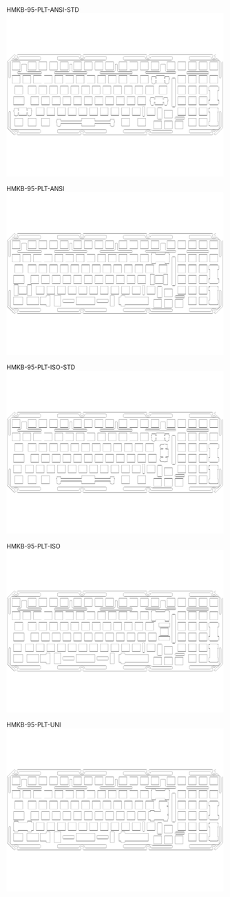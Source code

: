<br/>HMKB-95-PLT-ANSI-STD<br/>![image](./HMKB-95-PLT-ANSI-STD.png)<br/>
<br/>HMKB-95-PLT-ANSI<br/>![image](./HMKB-95-PLT-ANSI.png)<br/>
<br/>HMKB-95-PLT-ISO-STD<br/>![image](./HMKB-95-PLT-ISO-STD.png)<br/>
<br/>HMKB-95-PLT-ISO<br/>![image](./HMKB-95-PLT-ISO.png)<br/>
<br/>HMKB-95-PLT-UNI<br/>![image](./HMKB-95-PLT-UNI.png)<br/>
